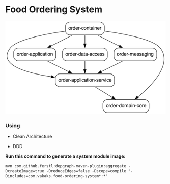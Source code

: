 # Food Ordering System

![dependency-graph.png](system-graph%2Fdependency-graph.png)


### Using 

  - Clean Architecture
  
  - DDD



**Run this command to generate a system module image:**

    mvn com.github.ferstl:depgraph-maven-plugin:aggregate -DcreateImage=true -DreduceEdges=false -Dscope=compile "-Dincludes=com.vakaks.food-ordering-system*:*"
